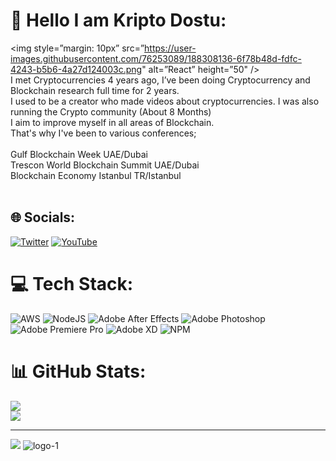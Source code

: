 # 💫 Hello I am Kripto Dostu:
<img style=”margin: 10px” src=”https://user-images.githubusercontent.com/76253089/188308136-6f78b48d-fdfc-4243-b5b6-4a27d124003c.png" alt=”React” height=”50" />
<br>I met Cryptocurrencies 4 years ago, I’ve been doing Cryptocurrency and Blockchain research full time for 2 years.<br>I used to be a creator who made videos about cryptocurrencies. I was also running the Crypto community (About 8 Months)<br>I aim to improve myself in all areas of Blockchain. <br>That's why I've been to various conferences;<br><br>Gulf Blockchain Week UAE/Dubai<br>Trescon World Blockchain Summit UAE/Dubai<br>Blockchain Economy Istanbul TR/Istanbul<br><br>


## 🌐 Socials:
[![Twitter](https://img.shields.io/badge/Twitter-%231DA1F2.svg?logo=Twitter&logoColor=white)](https://twitter.com/0xkriptodostu) [![YouTube](https://img.shields.io/badge/YouTube-%23FF0000.svg?logo=YouTube&logoColor=white)](https://www.youtube.com/channel/UCWVxXSMiJzWEweYdFD4QKJg) 

# 💻 Tech Stack:
![AWS](https://img.shields.io/badge/AWS-%23FF9900.svg?style=for-the-badge&logo=amazon-aws&logoColor=white) ![NodeJS](https://img.shields.io/badge/node.js-6DA55F?style=for-the-badge&logo=node.js&logoColor=white) ![Adobe After Effects](https://img.shields.io/badge/Adobe%20After%20Effects-9999FF.svg?style=for-the-badge&logo=Adobe%20After%20Effects&logoColor=white) ![Adobe Photoshop](https://img.shields.io/badge/adobephotoshop-%2331A8FF.svg?style=for-the-badge&logo=adobephotoshop&logoColor=white) ![Adobe Premiere Pro](https://img.shields.io/badge/Adobe%20Premiere%20Pro-9999FF.svg?style=for-the-badge&logo=Adobe%20Premiere%20Pro&logoColor=white) ![Adobe XD](https://img.shields.io/badge/Adobe%20XD-470137?style=for-the-badge&logo=Adobe%20XD&logoColor=#FF61F6) ![NPM](https://img.shields.io/badge/NPM-%23000000.svg?style=for-the-badge&logo=npm&logoColor=white)
# 📊 GitHub Stats:
![](https://github-readme-stats.vercel.app/api?username=kriptodostu&theme=gruvbox&hide_border=false&include_all_commits=true&count_private=false)<br/>
![](https://github-readme-streak-stats.herokuapp.com/?user=kriptodostu&theme=gruvbox&hide_border=false)<br/>


---
[![](https://visitcount.itsvg.in/api?id=kriptodostu&icon=1&color=2)](https://visitcount.itsvg.in)
![logo-1](https://user-images.githubusercontent.com/76253089/188308136-6f78b48d-fdfc-4243-b5b6-4a27d124003c.png)
